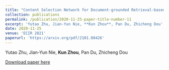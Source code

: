 ```yaml
---
title: "Content Selection Network for Document-grounded Retrieval-based Chatbots"
collection: publications
permalink: /publication/2020-11-25-paper-title-number-11
excerpt: 'Yutao Zhu, Jian-Yun Nie, **Kun Zhou**, Pan Du, Zhicheng Dou'
date: 2020-11-25
venue: 'ECIR 2021'
paperurl: 'https://arxiv.org/pdf/2101.08426'
---
```

Yutao Zhu, Jian-Yun Nie, **Kun Zhou**, Pan Du, Zhicheng Dou

[Download paper here](https://arxiv.org/pdf/2101.08426)
